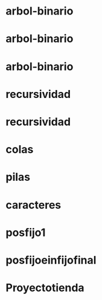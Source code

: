 # arbol-binario
# arbol-binario
# arbol-binario
# recursividad
# recursividad
# colas
# pilas
# caracteres
# posfijo1
# posfijoeinfijofinal
# Proyectotienda
